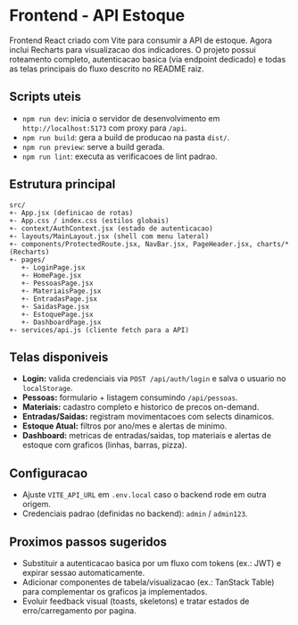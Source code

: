 # Frontend - API Estoque

Frontend React criado com Vite para consumir a API de estoque. Agora inclui Recharts para visualizacao dos indicadores. O projeto possui roteamento completo, autenticacao basica (via endpoint dedicado) e todas as telas principais do fluxo descrito no README raiz.

## Scripts uteis
- `npm run dev`: inicia o servidor de desenvolvimento em `http://localhost:5173` com proxy para `/api`.
- `npm run build`: gera a build de producao na pasta `dist/`.
- `npm run preview`: serve a build gerada.
- `npm run lint`: executa as verificacoes de lint padrao.

## Estrutura principal
```
src/
+- App.jsx (definicao de rotas)
+- App.css / index.css (estilos globais)
+- context/AuthContext.jsx (estado de autenticacao)
+- layouts/MainLayout.jsx (shell com menu lateral)
+- components/ProtectedRoute.jsx, NavBar.jsx, PageHeader.jsx, charts/* (Recharts)
+- pages/
   +- LoginPage.jsx
   +- HomePage.jsx
   +- PessoasPage.jsx
   +- MateriaisPage.jsx
   +- EntradasPage.jsx
   +- SaidasPage.jsx
   +- EstoquePage.jsx
   +- DashboardPage.jsx
+- services/api.js (cliente fetch para a API)
```

## Telas disponiveis
- **Login:** valida credenciais via `POST /api/auth/login` e salva o usuario no `localStorage`.
- **Pessoas:** formulario + listagem consumindo `/api/pessoas`.
- **Materiais:** cadastro completo e historico de precos on-demand.
- **Entradas/Saidas:** registram movimentacoes com selects dinamicos.
- **Estoque Atual:** filtros por ano/mes e alertas de minimo.
- **Dashboard:** metricas de entradas/saidas, top materiais e alertas de estoque com graficos (linhas, barras, pizza).

## Configuracao
- Ajuste `VITE_API_URL` em `.env.local` caso o backend rode em outra origem.
- Credenciais padrao (definidas no backend): `admin` / `admin123`.

## Proximos passos sugeridos
- Substituir a autenticacao basica por um fluxo com tokens (ex.: JWT) e expirar sessao automaticamente.
- Adicionar componentes de tabela/visualizacao (ex.: TanStack Table) para complementar os graficos ja implementados.
- Evoluir feedback visual (toasts, skeletons) e tratar estados de erro/carregamento por pagina.


